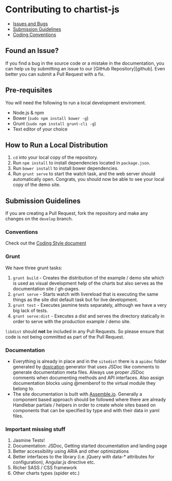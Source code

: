 # Contributing to chartist-js

 - [Issues and Bugs](#issue)
 - [Submission Guidelines](#submit)
 - [Coding Conventions](#conventions)

## <a name="issue"></a> Found an Issue?

If you find a bug in the source code or a mistake in the documentation, you can help us by
submitting an issue to our [GitHub Repository][github]. Even better you can submit a Pull Request
with a fix.

## Pre-requisites

You will need the following to run a local development enviroment.

- Node.js & npm
- Bower (`sudo npm install bower -g`)
- Grunt (`sudo npm install grunt-cli -g`)
- Text editor of your choice


## How to Run a Local Distribution

1. `cd` into your local copy of the repository.
2. Run `npm install` to install dependencies located in `package.json`.
3. Run `bower install` to install bower dependencies.
5. Run `grunt serve` to start the watch task, and the web server should automatically open. Congrats, you should now be able to see your local copy of the demo site.

## <a name="submit"></a> Submission Guidelines

If you are creating a Pull Request, fork the repository and make any changes on the `develop` branch.

### <a name="conventions"></a> Conventions

Check out the [Coding Style document](CODINGSTYLE.md)

### Grunt

We have three grunt tasks:

1. `grunt build` - Creates the distribution of the example / demo site which is used as visual development help of the charts but also serves as the documentation site / gh-pages.
2. `grunt serve` - Starts watch with livereload that is executing the same things as the site dist default task but for live development.
3. `grunt test` - Executes jasmine tests separately, although we have a very big lack of tests.
4. `grunt serve:dist` - Executes a dist and serves the directory statically in order to serve with the production example / demo site.

`libdist` should **not** be included in any Pull Requests. So please ensure that code is not being committed as part of the Pull Request.

### Documentation

- Everything is already in place and in the `sitedist` there is a `apidoc` folder generated by [doxication](https://github.com/gionkunz/grunt-doxication) generator that uses JSDoc like comments to generate documentation meta files. Always use proper JSDoc comments when documenting methods and API interfaces. Also assign documentation blocks using @memberof to the virtual module they belong to.
- The site documentation is built with [Assemble.io](http://assemble.io/). Generally a component based approach should be followed where there are already Handlebar partials / helpers in order to create whole sites based on components that can be specified by type and with their data in yaml files.

### Important missing stuff 

1. Jasmine Tests!
2. Documentation: JSDoc, Getting started documentation and landing page
3. Better accessibility using ARIA and other optimizations
4. Better interfaces to the library (i.e. jQuery with data-* attributes for configuration), Angular.js directive etc.
5. Richer SASS / CSS framework
6. Other charts types (spider etc.)
